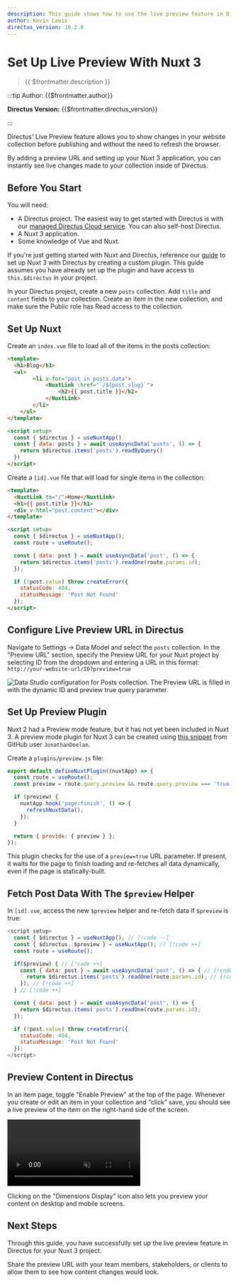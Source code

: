 ```yaml
---
description: This guide shows how to use the live preview feature in Directus when using a Nuxt 3 application.
author: Kevin Lewis
directus_version: 10.2.0
---
```


# Set Up Live Preview With Nuxt 3

> {{ $frontmatter.description }}

:::tip Author: {{$frontmatter.author}}

**Directus Version:** {{$frontmatter.directus_version}}

:::

Directus' Live Preview feature allows you to show changes in your website collection before publishing and without the need to refresh the browser.

By adding a preview URL and setting up your Nuxt 3 application, you can instantly see live changes made to your collection inside of Directus.

## Before You Start

You will need:

- A Directus project. The easiest way to get started with Directus is with our [managed Directus Cloud service](https://directus.cloud). You can also self-host Directus.
- A Nuxt 3 application.
- Some knowledge of Vue and Nuxt.

If you're just getting started with Nuxt and Directus, reference our [guide](/guides/headless-cms/build-static-website/nuxt-3.html) to set up Nuxt 3 with Directus by creating a custom plugin. This guide assumes you have already set up the plugin and have access to `this.$directus` in your project.

In your Directus project, create a new `posts` collection. Add `title` and `content` fields to your collection. Create an item in the new collection, and make sure the Public role has Read access to the collection.

## Set Up Nuxt

Create an `index.vue` file to load all of the items in the posts collection:

```html
<template>
  <h1>Blog</h1>
  <ul>
		<li v-for="post in posts.data">
			<NuxtLink :href="`/${post.slug}`">
				<h2>{{ post.title }}</h2>
			</NuxtLink>
		</li>
	</ul>
</template>

<script setup>
  const { $directus } = useNuxtApp()
  const { data: posts } = await useAsyncData('posts', () => {
    return $directus.items('posts').readByQuery()
  })
</script>
```

Create a `[id].vue` file that will load for single items in the collection:

```html
<template>
  <NuxtLink to="/">Home</NuxtLink>
  <h1>{{ post.title }}</h1>
  <div v-html="post.content"></div>
</template>

<script setup>
  const { $directus } = useNuxtApp();
  const route = useRoute();

  const { data: post } = await useAsyncData('post', () => {
    return $directus.items('posts').readOne(route.params.id);
  });

  if (!post.value) throw createError({
    statusCode: 404,
    statusMessage: 'Post Not Found'
  });
</script>
```

## Configure Live Preview URL in Directus

Navigate to Settings -> Data Model and select the `posts` collection. In the "Preview URL" section, specify the Preview URL for your Nuxt project by selecting ID from the dropdown and entering a URL in this format:
`http://your-website-url/ID?preview=true`

![Data Studio configuration for Posts collection. The Preview URL is filled in with the dynamic ID and preview true query parameter.](https://marketing.directus.app/assets/6ce322ac-03b1-4555-a7cf-0f33a1d941a7)

## Set Up Preview Plugin

Nuxt 2 had a Preview mode feature, but it has not yet been included in Nuxt 3. A preview mode plugin for Nuxt 3 can be created using [this snippet](https://github.com/nuxt/nuxt/discussions/18407) from GitHub user `JonathanDoelan`.

Create a `plugins/preview.js` file:

```js
export default defineNuxtPlugin((nuxtApp) => {
  const route = useRoute();
  const preview = route.query.preview && route.query.preview === 'true';

  if (preview) {
    nuxtApp.hook('page:finish', () => {
      refreshNuxtData();
    });
  }

  return { provide: { preview } };
});
```

This plugin checks for the use of a `preview=true` URL parameter. If present, it waits for the page to finish loading and re-fetches all data dynamically, even if the page is statically-built.

## Fetch Post Data With The `$preview` Helper

In `[id].vue`, access the new `$preview` helper and re-fetch data if `$preview` is true:

```js
<script setup>
  const { $directus } = useNuxtApp(); // [!code --]
  const { $directus, $preview } = useNuxtApp(); // [!code ++]
  const route = useRoute();

  if($preview) { // [!code ++]
    const { data: post } = await useAsyncData('post', () => { // [!code ++]
      return $directus.items('posts').readOne(route.params.id); // [!code ++]
    }); // [!code ++]
  } // [!code ++]

  const { data: post } = await useAsyncData('post', () => {
    return $directus.items('posts').readOne(route.params.id);
  });

  if (!post.value) throw createError({
    statusCode: 404,
    statusMessage: 'Post Not Found'
  });
</script>
```

## Preview Content in Directus

In an item page, toggle "Enable Preview" at the top of the page. Whenever you create or edit an item in your collection
and “click” save, you should see a live preview of the item on the right-hand side of the screen.

<video title="Enable Preview Mode in Directus" autoplay playsinline muted loop controls>
	<source src="https://marketing.directus.app/assets/4aa9a902-1724-4c3b-b7ef-66265215df7b.mp4" type="video/mp4" />
</video>

Clicking on the "Dimensions Display" icon also lets you preview your content on desktop and mobile screens.

## Next Steps

Through this guide, you have successfully set up the live preview feature in Directus for your Nuxt 3 project.

Share the preview URL with your team members, stakeholders, or clients to allow them to see how content changes would look.

